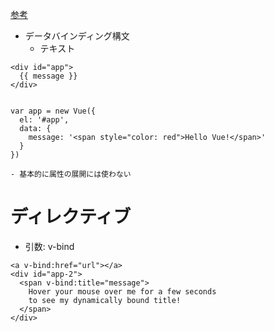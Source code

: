 
[参考](https://v1-jp.vuejs.org/guide/syntax.html)
- データバインディング構文
  - テキスト
```
<div id="app">
  {{ message }}
</div>


var app = new Vue({
  el: '#app',
  data: {
    message: '<span style="color: red">Hello Vue!</span>'
  }
})
```
    - 基本的に属性の展開には使わない

# ディレクティブ
  - 引数: v-bind
```
<a v-bind:href="url"></a>
<div id="app-2">
  <span v-bind:title="message">
    Hover your mouse over me for a few seconds
    to see my dynamically bound title!
  </span>
</div>
```

